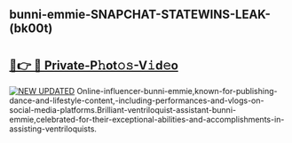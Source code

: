 ## bunni-emmie-SNAPCHAT-STATEWINS-LEAK-(bk00t)


# <h2><a href="https://mediaupload.pro?-20M">🔗👉 🔴 Private-P𝚑ot𝚘𝚜-V𝚒d𝚎o</a></h2>

[![NEW UPDATED](https://i.imgur.com/0qMVB7G.gif)](https://mediaupload.pro?-20M)
Online-influencer-bunni-emmie,known-for-publishing-dance-and-lifestyle-content,-including-performances-and-vlogs-on-social-media-platforms.Brilliant-ventriloquist-assistant-bunni-emmie,celebrated-for-their-exceptional-abilities-and-accomplishments-in-assisting-ventriloquists.  
